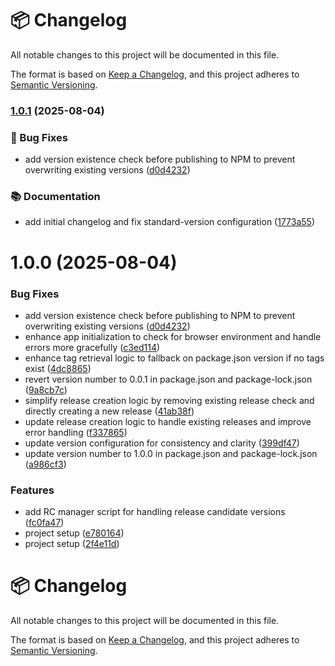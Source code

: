# 📦 Changelog

All notable changes to this project will be documented in this file.

The format is based on [Keep a Changelog](https://keepachangelog.com/en/1.0.0/),
and this project adheres to [Semantic Versioning](https://semver.org/spec/v2.0.0.html).
### [1.0.1](https://github.com/nacorga/datataki-client/compare/v1.0.0...v1.0.1) (2025-08-04)


### 🐛 Bug Fixes

* add version existence check before publishing to NPM to prevent overwriting existing versions ([d0d4232](https://github.com/nacorga/datataki-client/commit/d0d4232b29a55f0c4313825c596dfb249725e02b))


### 📚 Documentation

* add initial changelog and fix standard-version configuration ([1773a55](https://github.com/nacorga/datataki-client/commit/1773a55b7bb827180101575ad6188add3bdb44ce))

# 1.0.0 (2025-08-04)


### Bug Fixes

* add version existence check before publishing to NPM to prevent overwriting existing versions ([d0d4232](https://github.com/nacorga/datataki-client/commit/d0d4232b29a55f0c4313825c596dfb249725e02b))
* enhance app initialization to check for browser environment and handle errors more gracefully ([c3ed114](https://github.com/nacorga/datataki-client/commit/c3ed11432f96cd4c5c0fed40a63269cdce08845e))
* enhance tag retrieval logic to fallback on package.json version if no tags exist ([4dc8865](https://github.com/nacorga/datataki-client/commit/4dc88656a76d97fd3bb11dacb8efd6995836dc25))
* revert version number to 0.0.1 in package.json and package-lock.json ([9a8cb7c](https://github.com/nacorga/datataki-client/commit/9a8cb7c036bbc9460ddf1b2e83019053d9d12af0))
* simplify release creation logic by removing existing release check and directly creating a new release ([41ab38f](https://github.com/nacorga/datataki-client/commit/41ab38f9c3278b23a9d602da125cf073f2dbfb4d))
* update release creation logic to handle existing releases and improve error handling ([f337865](https://github.com/nacorga/datataki-client/commit/f33786522d57e7460ec4ed439054279e2c1ec28c))
* update version configuration for consistency and clarity ([399df47](https://github.com/nacorga/datataki-client/commit/399df47c269fc9217b7d8f41de2107099d927b69))
* update version number to 1.0.0 in package.json and package-lock.json ([a986cf3](https://github.com/nacorga/datataki-client/commit/a986cf32902dd040ceec348944d0f954f55715c7))


### Features

* add RC manager script for handling release candidate versions ([fc0fa47](https://github.com/nacorga/datataki-client/commit/fc0fa47798b89045b1f1da981b0e9214f57e8964))
* project setup ([e780164](https://github.com/nacorga/datataki-client/commit/e78016459a0f85f9f42a73baeb7b32271fc0de1c))
* project setup ([2f4e11d](https://github.com/nacorga/datataki-client/commit/2f4e11db422417de90637eee18346129330ac5ba))



# 📦 Changelog

All notable changes to this project will be documented in this file.

The format is based on [Keep a Changelog](https://keepachangelog.com/en/1.0.0/),
and this project adheres to [Semantic Versioning](https://semver.org/spec/v2.0.0.html).
